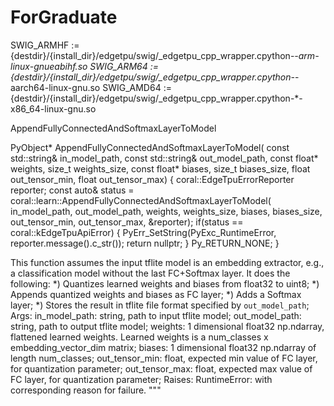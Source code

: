 # ForGraduate

SWIG_ARMHF := {destdir}/{install_dir}/edgetpu/swig/_edgetpu_cpp_wrapper.cpython-*-arm-linux-gnueabihf.so
SWIG_ARM64 := {destdir}/{install_dir}/edgetpu/swig/_edgetpu_cpp_wrapper.cpython-*-aarch64-linux-gnu.so
SWIG_AMD64 := {destdir}/{install_dir}/edgetpu/swig/_edgetpu_cpp_wrapper.cpython-*-x86_64-linux-gnu.so

AppendFullyConnectedAndSoftmaxLayerToModel

PyObject* AppendFullyConnectedAndSoftmaxLayerToModel(
    const std::string& in_model_path, const std::string& out_model_path,
    const float* weights, size_t weights_size, const float* biases,
    size_t biases_size, float out_tensor_min, float out_tensor_max) {
  coral::EdgeTpuErrorReporter reporter;
  const auto& status = coral::learn::AppendFullyConnectedAndSoftmaxLayerToModel(
               in_model_path, out_model_path, weights, weights_size, biases,
               biases_size, out_tensor_min, out_tensor_max, &reporter);
  if(status == coral::kEdgeTpuApiError) {
    PyErr_SetString(PyExc_RuntimeError, reporter.message().c_str());
    return nullptr;
  }
  Py_RETURN_NONE;
}

This function assumes the input tflite model is an embedding extractor, e.g., a
classification model without the last FC+Softmax layer. It does the following:
  *) Quantizes learned weights and biases from float32 to uint8;
  *) Appends quantized weights and biases as FC layer;
  *) Adds a Softmax layer;
  *) Stores the result in tflite file format specified by `out_model_path`;
Args:
  in_model_path: string, path to input tflite model;
  out_model_path: string, path to output tflite model;
  weights: 1 dimensional float32 np.ndarray, flattened learned weights. Learned
    weights is a num_classes x embedding_vector_dim matrix;
  biases: 1 dimensional float32 np.ndarray of length num_classes;
  out_tensor_min: float, expected min value of FC layer, for quantization parameter;
  out_tensor_max: float, expected max value of FC layer, for quantization parameter;
Raises:
  RuntimeError: with corresponding reason for failure.
"""
